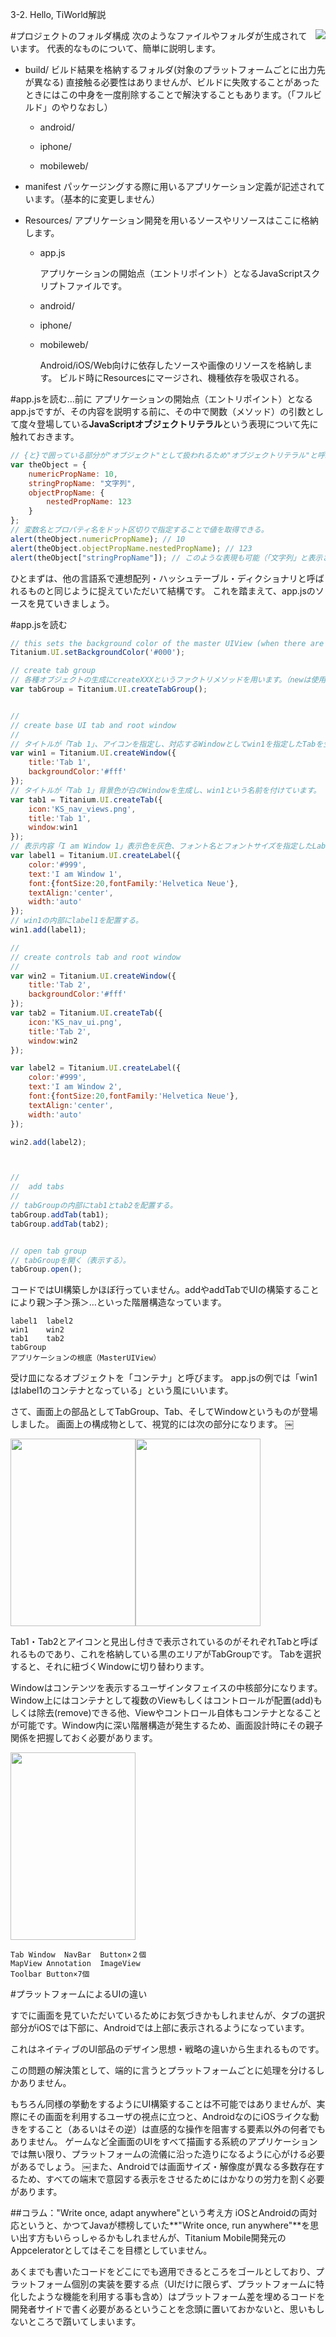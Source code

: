 3-2. Hello, TiWorld解説

#プロジェクトのフォルダ構成
<img src="https://github.com/donayama/TiNote/raw/master/FirstStepGuide/images/ProjectFolderLayout.png" align="right" />
次のようなファイルやフォルダが生成されています。
代表的なものについて、簡単に説明します。

- build/ 
ビルド結果を格納するフォルダ(対象のプラットフォームごとに出力先が異なる)
直接触る必要性はありませんが、ビルドに失敗することがあったときにはこの中身を一度削除することで解決することもあります。（「フルビルド」のやりなおし）

	-  android/

	-  iphone/

	-  mobileweb/

- manifest
パッケージングする際に用いるアプリケーション定義が記述されています。（基本的に変更しません）

- Resources/
アプリケーション開発を用いるソースやリソースはここに格納します。

	- app.js

		アプリケーションの開始点（エントリポイント）となるJavaScriptスクリプトファイルです。

	- android/
	- iphone/
	- mobileweb/

		Android/iOS/Web向けに依存したソースや画像のリソースを格納します。
		ビルド時にResourcesにマージされ、機種依存を吸収される。

#app.jsを読む…前に
アプリケーションの開始点（エントリポイント）となるapp.jsですが、その内容を説明する前に、その中で関数（メソッド）の引数として度々登場している**JavaScriptオブジェクトリテラル**という表現について先に触れておきます。

```JavaScript
// {と}で囲っている部分が"オブジェクト"として扱われるため"オブジェクトリテラル"と呼ぶ
var theObject = {
	numericPropName: 10,
	stringPropName: "文字列",
	objectPropName: {
		nestedPropName: 123
	}
};
// 変数名とプロパティ名をドット区切りで指定することで値を取得できる。
alert(theObject.numericPropName); // 10
alert(theObject.objectPropName.nestedPropName);	// 123
alert(theObject["stringPropName"]);	// このような表現も可能（「文字列」と表示される）
```
ひとまずは、他の言語系で連想配列・ハッシュテーブル・ディクショナリと呼ばれるものと同じように捉えていただいて結構です。 
これを踏まえて、app.jsのソースを見ていきましょう。

#app.jsを読む
```JavaScript:app.js
// this sets the background color of the master UIView (when there are no windows/tab groups on it)
Titanium.UI.setBackgroundColor('#000');

// create tab group
// 各種オブジェクトの生成にcreateXXXというファクトリメソッドを用います。（newは使用しない）
var tabGroup = Titanium.UI.createTabGroup();


//
// create base UI tab and root window
//
// タイトルが「Tab 1」、アイコンを指定し、対応するWindowとしてwin1を指定したTabを生成し、tab1と命名。
var win1 = Titanium.UI.createWindow({  
    title:'Tab 1',
    backgroundColor:'#fff'
});
// タイトルが「Tab 1」背景色が白のWindowを生成し、win1という名前を付けています。
var tab1 = Titanium.UI.createTab({  
    icon:'KS_nav_views.png',
    title:'Tab 1',
    window:win1
});
// 表示内容「I am Window 1」表示色を灰色、フォント名とフォントサイズを指定したLabelを生成し、label1と命名。
var label1 = Titanium.UI.createLabel({
	color:'#999',
	text:'I am Window 1',
	font:{fontSize:20,fontFamily:'Helvetica Neue'},
	textAlign:'center',
	width:'auto'
});
// win1の内部にlabel1を配置する。
win1.add(label1);

//
// create controls tab and root window
//
var win2 = Titanium.UI.createWindow({  
    title:'Tab 2',
    backgroundColor:'#fff'
});
var tab2 = Titanium.UI.createTab({  
    icon:'KS_nav_ui.png',
    title:'Tab 2',
    window:win2
});

var label2 = Titanium.UI.createLabel({
	color:'#999',
	text:'I am Window 2',
	font:{fontSize:20,fontFamily:'Helvetica Neue'},
	textAlign:'center',
	width:'auto'
});

win2.add(label2);



//
//  add tabs
//
// tabGroupの内部にtab1とtab2を配置する。
tabGroup.addTab(tab1);  
tabGroup.addTab(tab2);  


// open tab group
// tabGroupを開く（表示する）。
tabGroup.open();
```

コードではUI構築しかほぼ行っていません。addやaddTabでUIの構築することにより親＞子＞孫＞…といった階層構造なっています。

	label1	label2
	win1	win2
	tab1	tab2
	tabGroup
	アプリケーションの根底（MasterUIView）

受け皿になるオブジェクトを「コンテナ」と呼びます。
app.jsの例では「win1はlabel1のコンテナとなっている」という風にいいます。

さて、画面上の部品としてTabGroup、Tab、そしてWindowというものが登場しました。
画面上の構成物として、視覚的には次の部分になります。
￼

<img src="https://github.com/donayama/TiNote/raw/master/FirstStepGuide/images/WindowTab1.png" height="300" width="200" /><img src="https://github.com/donayama/TiNote/raw/master/FirstStepGuide/images/WindowTab2.png" height="300" width="200" />


Tab1・Tab2とアイコンと見出し付きで表示されているのがそれぞれTabと呼ばれるものであり、これを格納している黒のエリアがTabGroupです。
Tabを選択すると、それに紐づくWindowに切り替わります。

Windowはコンテンツを表示するユーザインタフェイスの中核部分になります。
Window上にはコンテナとして複数のViewもしくはコントロールが配置(add)もしくは除去(remove)できる他、Viewやコントロール自体もコンテナとなることが可能です。Window内に深い階層構造が発生するため、画面設計時にその親子関係を把握しておく必要があります。

<img src="https://github.com/donayama/TiNote/raw/master/FirstStepGuide/images/WindowTab3.png" height="300" width="200" />

	Tab	Window	NavBar	Button×２個	
	MapView	Annotation	ImageView
	Toolbar	Button×7個

#プラットフォームによるUIの違い

すでに画面を見ていただいているためにお気づきかもしれませんが、タブの選択部分がiOSでは下部に、Androidでは上部に表示されるようになっています。

これはネイティブのUI部品のデザイン思想・戦略の違いから生まれるものです。

この問題の解決策として、端的に言うとプラットフォームごとに処理を分けるしかありません。

もちろん同様の挙動をするようにUI構築することは不可能ではありませんが、実際にその画面を利用するユーザの視点に立つと、AndroidなのにiOSライクな動きをすること（あるいはその逆）は直感的な操作を阻害する要素以外の何者でもありません。
ゲームなど全画面のUIをすべて描画する系統のアプリケーションでは無い限り、プラットフォームの流儀に沿った造りになるように心がける必要があるでしょう。
￼また、Androidでは画面サイズ・解像度が異なる多数存在するため、すべての端末で意図する表示をさせるためにはかなりの労力を割く必要があります。

##コラム："Write once, adapt anywhere"という考え方
iOSとAndroidの両対応というと、かつてJavaが標榜していた**"Write once, run anywhere"**を思い出す方もいらっしゃるかもしれませんが、Titanium Mobile開発元のAppceleratorとしてはそこを目標としていません。

あくまでも書いたコードをどこにでも適用できるところをゴールとしており、プラットフォーム個別の実装を要する点（UIだけに限らず、プラットフォームに特化したような機能を利用する事も含め）はプラットフォーム差を埋めるコードを開発者サイドで書く必要があるということを念頭に置いておかないと、思いもしないところで躓いてしまいます。
